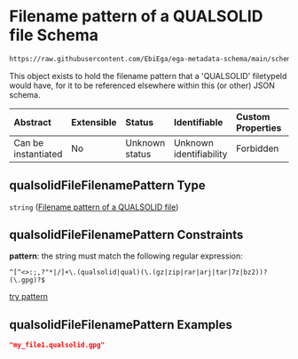 # Filename pattern of a QUALSOLID file Schema

```txt
https://raw.githubusercontent.com/EbiEga/ega-metadata-schema/main/schemas/EGA.common-definitions.json#/definitions/qualsolidFileFilenamePattern
```

This object exists to hold the filename pattern that a 'QUALSOLID' filetypeId would have, for it to be referenced elsewhere within this (or other) JSON schema.

| Abstract            | Extensible | Status         | Identifiable            | Custom Properties | Additional Properties | Access Restrictions | Defined In                                                                                           |
| :------------------ | :--------- | :------------- | :---------------------- | :---------------- | :-------------------- | :------------------ | :--------------------------------------------------------------------------------------------------- |
| Can be instantiated | No         | Unknown status | Unknown identifiability | Forbidden         | Allowed               | none                | [EGA.common-definitions.json\*](../../../schemas/EGA.common-definitions.json "open original schema") |

## qualsolidFileFilenamePattern Type

`string` ([Filename pattern of a QUALSOLID file](ega-4-definitions-filename-pattern-of-a-qualsolid-file.md))

## qualsolidFileFilenamePattern Constraints

**pattern**: the string must match the following regular expression:&#x20;

```regexp
^[^<>:;,?"*|/]+\.(qualsolid|qual)(\.(gz|zip|rar|arj|tar|7z|bz2))?(\.gpg)?$
```

[try pattern](https://regexr.com/?expression=%5E%5B%5E%3C%3E%3A%3B%2C%3F%22*%7C%2F%5D%2B%5C.\(qualsolid%7Cqual\)\(%5C.\(gz%7Czip%7Crar%7Carj%7Ctar%7C7z%7Cbz2\)\)%3F\(%5C.gpg\)%3F%24 "try regular expression with regexr.com")

## qualsolidFileFilenamePattern Examples

```json
"my_file1.qualsolid.gpg"
```
